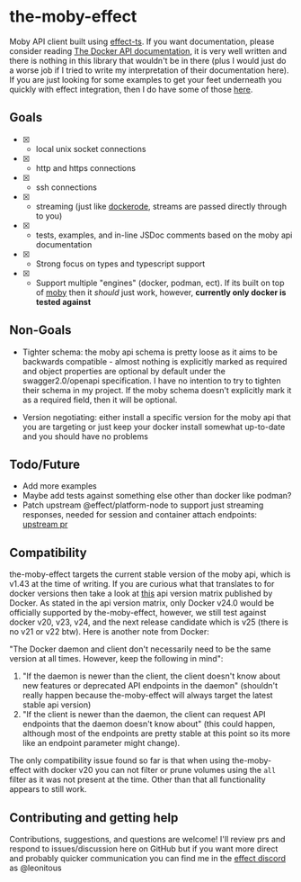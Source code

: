 # the-moby-effect

Moby API client built using [effect-ts](http://effect.website). If you want documentation, please consider reading [The Docker API documentation](https://docs.docker.com/engine/api/latest), it is very well written and there is nothing in this library that wouldn't be in there (plus I would just do a worse job if I tried to write my interpretation of their documentation here). If you are just looking for some examples to get your feet underneath you quickly with effect integration, then I do have some of those [here](./examples/).

## Goals

- [x] - local unix socket connections
- [x] - http and https connections
- [x] - ssh connections
- [x] - streaming (just like [dockerode](https://github.com/apocas/dockerode), streams are passed directly through to you)
- [x] - tests, examples, and in-line JSDoc comments based on the moby api documentation
- [x] - Strong focus on types and typescript support
- [x] - Support multiple "engines" (docker, podman, ect). If its built on top of [moby](https://github.com/moby/moby) then it _should_ just work, however, __currently only docker is tested against__

## Non-Goals

- Tighter schema: the moby api schema is pretty loose as it aims to be backwards compatible - almost nothing is explicitly marked as required and object properties are optional by default under the swagger2.0/openapi specification. I have no intention to try to tighten their schema in my project. If the moby schema doesn't explicitly mark it as a required field, then it will be optional.

- Version negotiating: either install a specific version for the moby api that you are targeting or just keep your docker install somewhat up-to-date and you should have no problems

## Todo/Future
- Add more examples
- Maybe add tests against something else other than docker like podman?
- Patch upstream @effect/platform-node to support just streaming responses, needed for session and container attach endpoints: [upstream pr](https://github.com/Effect-TS/platform/pull/375)

## Compatibility

the-moby-effect targets the current stable version of the moby api, which is v1.43 at the time of writing. If you are curious what that translates to for docker versions then take a look at [this](https://docs.docker.com/engine/api/#api-version-matrix) api version matrix published by Docker. As stated in the api version matrix, only Docker v24.0 would be officially supported by the-moby-effect, however, we still test against docker v20, v23, v24, and the next release candidate which is v25 (there is no v21 or v22 btw). Here is another note from Docker:

"The Docker daemon and client don't necessarily need to be the same version at all times. However, keep the following in mind":
1. "If the daemon is newer than the client, the client doesn't know about new features or deprecated API endpoints in the daemon" (shouldn't really happen because the-moby-effect will always target the latest stable api version)
2. "If the client is newer than the daemon, the client can request API endpoints that the daemon doesn't know about" (this could happen, although most of the endpoints are pretty stable at this point so its more like an endpoint parameter might change).

The only compatibility issue found so far is that when using the-moby-effect with docker v20 you can not filter or prune volumes using the `all` filter as it was not present at the time. Other than that all functionality appears to still work.

## Contributing and getting help

Contributions, suggestions, and questions are welcome! I'll review prs and respond to issues/discussion here on GitHub but if you want more direct and probably quicker communication you can find me in the [effect discord](https://discord.gg/effect-ts) as @leonitous
